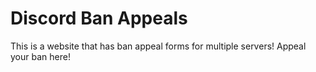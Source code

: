 # Discord Ban Appeals
This is a website that has ban appeal forms for multiple servers! Appeal your ban here!
